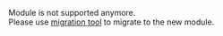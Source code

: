 Module is not supported anymore.  
Please use [migration tool](https://github.com/OnApp/OnApp-CDN-WHMCS-Module/releases/latest) to migrate to the new module.